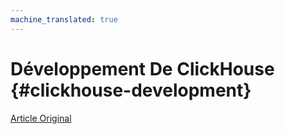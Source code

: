 ```yaml
---
machine_translated: true
---
```


# Développement De ClickHouse {#clickhouse-development}

[Article Original](https://clickhouse.tech/docs/en/development/) <!--hide-->
